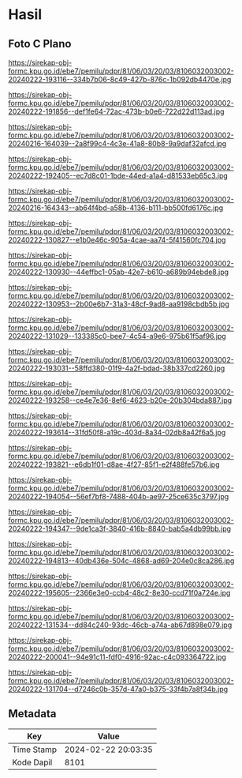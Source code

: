 # Hasil

## Foto C Plano

https://sirekap-obj-formc.kpu.go.id/ebe7/pemilu/pdpr/81/06/03/20/03/8106032003002-20240222-193116--334b7b06-8c49-427b-876c-1b092db4470e.jpg

https://sirekap-obj-formc.kpu.go.id/ebe7/pemilu/pdpr/81/06/03/20/03/8106032003002-20240222-191856--def1fe64-72ac-473b-b0e6-722d22d113ad.jpg

https://sirekap-obj-formc.kpu.go.id/ebe7/pemilu/pdpr/81/06/03/20/03/8106032003002-20240216-164039--2a8f99c4-4c3e-41a8-80b8-9a9daf32afcd.jpg

https://sirekap-obj-formc.kpu.go.id/ebe7/pemilu/pdpr/81/06/03/20/03/8106032003002-20240222-192405--ec7d8c01-1bde-44ed-a1a4-d81533eb65c3.jpg

https://sirekap-obj-formc.kpu.go.id/ebe7/pemilu/pdpr/81/06/03/20/03/8106032003002-20240216-164343--ab64f4bd-a58b-4136-b111-bb500fd6176c.jpg

https://sirekap-obj-formc.kpu.go.id/ebe7/pemilu/pdpr/81/06/03/20/03/8106032003002-20240222-130827--e1b0e46c-905a-4cae-aa74-5f41560fc704.jpg

https://sirekap-obj-formc.kpu.go.id/ebe7/pemilu/pdpr/81/06/03/20/03/8106032003002-20240222-130930--44effbc1-05ab-42e7-b610-a689b94ebde8.jpg

https://sirekap-obj-formc.kpu.go.id/ebe7/pemilu/pdpr/81/06/03/20/03/8106032003002-20240222-130953--2b00e6b7-31a3-48cf-9ad8-aa9198cbdb5b.jpg

https://sirekap-obj-formc.kpu.go.id/ebe7/pemilu/pdpr/81/06/03/20/03/8106032003002-20240222-131029--133385c0-bee7-4c54-a9e6-975b61f5af96.jpg

https://sirekap-obj-formc.kpu.go.id/ebe7/pemilu/pdpr/81/06/03/20/03/8106032003002-20240222-193031--58ffd380-01f9-4a2f-bdad-38b337cd2260.jpg

https://sirekap-obj-formc.kpu.go.id/ebe7/pemilu/pdpr/81/06/03/20/03/8106032003002-20240222-193258--ce4e7e36-8ef6-4623-b20e-20b304bda887.jpg

https://sirekap-obj-formc.kpu.go.id/ebe7/pemilu/pdpr/81/06/03/20/03/8106032003002-20240222-193614--31fd50f8-a19c-403d-8a34-02db8a42f6a5.jpg

https://sirekap-obj-formc.kpu.go.id/ebe7/pemilu/pdpr/81/06/03/20/03/8106032003002-20240222-193821--e6db1f01-d8ae-4f27-85f1-e2f488fe57b6.jpg

https://sirekap-obj-formc.kpu.go.id/ebe7/pemilu/pdpr/81/06/03/20/03/8106032003002-20240222-194054--56ef7bf8-7488-404b-ae97-25ce635c3797.jpg

https://sirekap-obj-formc.kpu.go.id/ebe7/pemilu/pdpr/81/06/03/20/03/8106032003002-20240222-194347--9de1ca3f-3840-416b-8840-bab5a4db99bb.jpg

https://sirekap-obj-formc.kpu.go.id/ebe7/pemilu/pdpr/81/06/03/20/03/8106032003002-20240222-194813--40db436e-504c-4868-ad69-204e0c8ca286.jpg

https://sirekap-obj-formc.kpu.go.id/ebe7/pemilu/pdpr/81/06/03/20/03/8106032003002-20240222-195605--2366e3e0-ccb4-48c2-8e30-ccd71f0a724e.jpg

https://sirekap-obj-formc.kpu.go.id/ebe7/pemilu/pdpr/81/06/03/20/03/8106032003002-20240222-131534--dd84c240-93dc-46cb-a74a-ab67d898e079.jpg

https://sirekap-obj-formc.kpu.go.id/ebe7/pemilu/pdpr/81/06/03/20/03/8106032003002-20240222-200041--94e91c11-fdf0-4916-92ac-c4c093364722.jpg

https://sirekap-obj-formc.kpu.go.id/ebe7/pemilu/pdpr/81/06/03/20/03/8106032003002-20240222-131704--d7246c0b-357d-47a0-b375-33f4b7a8f34b.jpg


## Metadata

| Key        | Value               |
| ---------- | ------------------- |
| Time Stamp | 2024-02-22 20:03:35 |
| Kode Dapil | 8101                |



